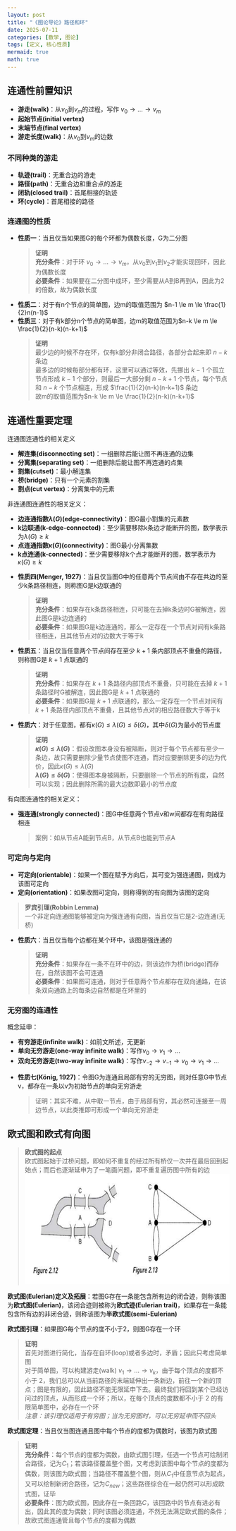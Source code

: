 ```yaml
---
layout: post
title: "《图论导论》路径和环"
date: 2025-07-11
categories: [数学, 图论]
tags: [定义, 核心性质]
mermaid: true
math: true
---
```


## 连通性前置知识

* **游走(walk)**：从$v_0$到$v_m$的过程，写作 $v_0 \to ... \to v_m$
* **起始节点(initial vertex)**
* **末端节点(final vertex)**
* **游走长度(walk)**：从$v_0$到$v_m$的边数

### 不同种类的游走

* **轨迹(trail)**：无重合边的游走
* **路径(path)**：无重合边和重合点的游走
* **闭轨(closed trail)**：首尾相接的轨迹
* **环(cycle)**：首尾相接的路径

### 连通图的性质

* **性质一**：当且仅当如果图G的每个环都为偶数长度，G为二分图
    > **证明**  
    > **充分条件**：对于环 $v_0 \to ... \to v_m$，从$v_0$到$v_1$到$v_2$才能实现回环，因此为偶数长度  
    > **必要条件**：如果要在二分图中成环，至少需要从A到B再到A，因此为2的倍数，故为偶数长度
* **性质二**：对于有n个节点的简单图，边m的取值范围为 $n-1 \le m \le \frac{1}{2}n(n-1)$
* **性质三**：对于有k部分n个节点的简单图，边m的取值范围为$n-k \le m \le \frac{1}{2}(n-k)(n-k+1)$
    > **证明**  
    > 最少边的时候不存在环，仅有k部分非闭合路径，各部分合起来即 $n-k$ 条边  
    > 最多边的时候每部分都有环，这里可以通过等效，先挪出 $k-1$ 个孤立节点形成 $k-1$ 个部分，则最后一大部分剩 $n-k+1$ 个节点，每个节点和 $n-k$ 个节点相连，形成 $\frac{1}{2}(n-k)(n-k+1)$ 条边  
    > 故m的取值范围为$n-k \le m \le \frac{1}{2}(n-k)(n-k+1)$

## 连通性重要定理

连通图连通性的相关定义

- **解连集(disconnecting set)**：一组删除后能让图不再连通的边集
- **分离集(separating set)**：一组删除后能让图不再连通的点集
- **割集(cutset)**：最小解连集
- **桥(bridge)**：只有一个元素的割集
- **割点(cut vertex)**：分离集中的元素

非连通图连通性的相关定义：

- **边连通指数$\lambda(G)$(edge-connectivity)**：图G最小割集的元素数
- **k边联通(k-edge-connected)**：至少需要移除k条边才能断开的图，数学表示为$\lambda(G) \ge k$
- **点连通指数$\kappa(G)$(connectivity)**：图G最小分离集数
- **k点连通(k-connected)**：至少需要移除k个点才能断开的图，数学表示为$\kappa(G) \ge k$

* **性质四(Menger, 1927)**：当且仅当图G中的任意两个节点间由不存在共边的至少k条路径相连，则称图G是k边联通的
    > **证明**  
    > **充分条件**：如果存在k条路径相连，只可能在去掉k条边时G被解连，因此图G是k边连通的  
    > **必要条件**：如果图G是k边连通的，那么一定存在一个节点对间有k条路径相连，且其他节点对的边数大于等于k
* **性质五**：当且仅当任意两个节点间存在至少 $k+1$ 条内部顶点不重叠的路径，则称图G是 $k+1$ 点联通的
    > **证明**  
    > **充分条件**：如果存在 $k+1$ 条路径内部顶点不重叠，只可能在去掉 $k+1$ 条路径时G被解连，因此图G是 $k+1$ 点联通的  
    > **必要条件**：如果图G是 $k+1$ 点联通的，那么一定存在一个节点对间有 $k+1$ 条路径内部顶点不重叠，且其他节点对的相应路径数大于等于k
* **性质六**：对于任意图，都有$\kappa(G) \le \lambda(G) \le \delta(G)$，其中$\delta(G)$为最小的节点度
    > **证明**  
    > **$\kappa(G) \le \lambda(G)$**：假设改图本身没有被隔断，则对于每个节点都有至少一条边，故只需要删除少量节点使图不连通，而对应要删除更多的边为代价，因此$\kappa(G) \le \lambda(G)$  
    > **$\lambda(G) \le \delta(G)$**：使得图本身被隔断，只要删除一个节点的所有度，自然可以实现；因此删除所需的最大边数即最小的节点度

有向图连通性的相关定义：

- **强连通(strongly connected)**：图G中任意两个节点v和w间都存在有向路径相连
    > 案例：如从节点A能到节点B，从节点B也能到节点A

### 可定向与定向

- **可定向(orientable)**：如果一个图在赋予方向后，其可变为强连通图，则成为该图可定向
- **定向(orientation)**：如果改图可定向，则称得到的有向图为该图的定向

> **罗宾引理(Robbin Lemma)**  
> 一个非定向连通图能够被定向为强连通有向图，当且仅当它是2-边连通(无桥)

* **性质六**：当且仅当每个边都在某个环中，该图是强连通的
    > **证明**  
    > **充分条件**：如果存在一条不在环中的边，则该边作为桥(bridge)而存在，自然该图不会可连通  
    > **必要条件**：如果图可连通，则对于任意两个节点都存在双向通路，在该条双向通路上的每条边自然都是在环里的

### 无穷图的连通性

概念延申：

- **有穷游走(infinite walk)**：如前文所述，无更新
- **单向无穷游走(one-way infinite walk)**：写作$v_0 \to v_1 \to ...$
- **双向无穷游走(two-way infinite walk)**：写作$v_{-2} \to v_{-1} \to v_0 \to v_1 \to ...$

* **性质七(König, 1927)**：令图G为连通且局部有穷的无穷图，则对任意G中节点v，都存在一条以v为初始节点的单向无穷游走
    > 证明：其实不难，从中取一节点，由于局部有穷，其必然可连接至一周边节点，以此类推即可形成一个单向无穷游走

## 欧式图和欧式有向图

> **欧式图的起点**  
> 欧式图起始于过桥问题，即如何不重复的经过所有桥仅一次并在最后回到起始点；而后也逐渐延申为了一笔画问题，即不重复遍历图中所有的边
> <img src="/assets/images/图论/introduction_to_graph_theory/路径和环/欧拉图起点_过桥问题.png" alt="描述文字" width="750" height="250">

**欧式图(Eulerian)定义及拓展**：若图G存在一条能包含所有边的闭合迹，则称该图为**欧式图(Eulerian)**，该闭合迹则被称为**欧式迹(Eulerian trail)**，如果存在一条能包含所有边的非闭合迹，则称该图为**半欧式图(semi-Eulerian)**

**欧式图引理**：如果图G每个节点的度不小于2，则图G存在一个环

> **证明**  
> 首先对图进行简化，当存在自环(loop)或者多边时，矛盾；因此只考虑简单图  
> 对于简单图，可以构建游走(walk) $v_1 \to ... \to v_k$，由于每个顶点的度都不小于 2，我们总可以从当前路径的末端延伸出一条新边，前往一个新的顶点；图是有限的，因此路径不能无限延申下去。最终我们将回到某个已经访问过的顶点，从而形成一个环；所以，在每个顶点的度数都不小于 2 的有限简单图中，必存在一个环  
> *注意：该引理仅适用于有穷图；当为无穷图时，可以无穷延申而不回头*

**欧式图定理**：当且仅当图连通且图中每个节点的度都为偶数时，该图为欧式图

> **证明**  
> **充分条件**：每个节点的度都为偶数，由欧式图引理，任选一个节点可绘制闭合路径，记为$C_1$；若该路径覆盖整个图，又考虑到该图中每个节点的度都为偶数，则该图为欧式图；当路径不覆盖整个图，则从$C_1$中任意节点为起点，又可以绘制新闭合路径，记为$C_{new}$；这些路径综合在一起仍然可以形成欧式图，证毕  
> **必要条件**：图为欧式图，因此存在一条回路$C$，该回路中的节点有进必有出，因此其的度为偶数；同时该图必须连通，不然无法满足欧式图的条件；故欧式图连通管且每个节点的度都为偶数